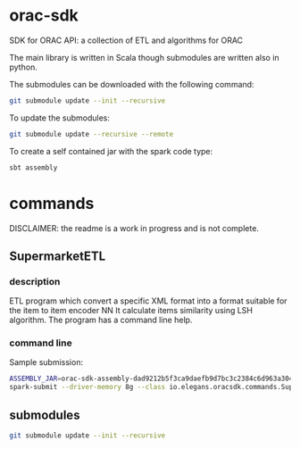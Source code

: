 # orac-sdk

SDK for ORAC API: a collection of ETL and algorithms for ORAC

The main library is written in Scala though submodules are written also in python.

The submodules can be downloaded with the following command:
```bash
git submodule update --init --recursive
```

To update the submodules:
```bash
git submodule update --recursive --remote
```

To create a self contained jar with the spark code type:
```bash
sbt assembly
```

# commands

DISCLAIMER: the readme is a work in progress and is not complete.

## SupermarketETL

### description

ETL program which convert a specific XML format into a format suitable for the item to item encoder NN
It calculate items similarity using LSH algorithm.
The program has a command line help.

### command line 

Sample submission:

```bash
ASSEMBLY_JAR=orac-sdk-assembly-dad9212b5f3ca9daefb9d7bc3c2384c6d963a304.jar
spark-submit --driver-memory 8g --class io.elegans.oracsdk.commands.SupermarketETL ${ASSEMBLY_JAR} --input data.xml --shuffle --output ETL_FOLDER --simThreshold 0.5 --sliding 2 --genMahoutActions --basketToBasket --rankIdToPopularItems 
```

## submodules

```bash
git submodule update --init --recursive
```
